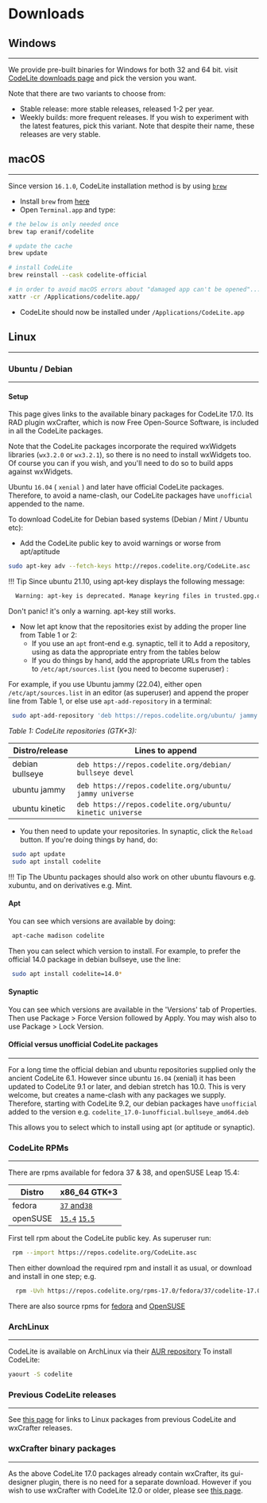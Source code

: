 # Downloads

## Windows
---

We provide pre-built binaries for Windows for both 32 and 64 bit.
visit [CodeLite downloads page][1] and pick the version you want.

Note that there are two variants to choose from:

- Stable release: more stable releases, released 1-2 per year.
- Weekly builds: more frequent releases.
   If you wish to experiment with the latest features, pick this variant.
  Note that despite their name, these releases are very stable.

## macOS
---

Since version `16.1.0`, CodeLite installation method is by using [`brew`][9]

- Install `brew` from [here][9]
- Open `Terminal.app` and type:

```bash
# the below is only needed once
brew tap eranif/codelite

# update the cache
brew update

# install CodeLite
brew reinstall --cask codelite-official

# in order to avoid macOS errors about "damaged app can't be opened"...
xattr -cr /Applications/codelite.app/
```

- CodeLite should now be installed under `/Applications/CodeLite.app`

## Linux
---

### Ubuntu / Debian
---

#### Setup

This page gives links to the available binary packages for CodeLite 17.0. Its RAD plugin wxCrafter, which is now Free Open-Source Software,
is included in all the CodeLite packages.

Note that the CodeLite packages incorporate the required wxWidgets libraries (`wx3.2.0` or `wx3.2.1`), so there is no need to install wxWidgets too.
Of course you can if you wish, and you'll need to do so to build apps against wxWidgets.

Ubuntu `16.04` ( `xenial` ) and later have official CodeLite packages. Therefore, to avoid a name-clash, our CodeLite packages have `unofficial` appended to the name.

To download CodeLite for Debian based systems (Debian / Mint / Ubuntu etc):

- Add the CodeLite public key to avoid warnings or worse from apt/aptitude

```bash
sudo apt-key adv --fetch-keys http://repos.codelite.org/CodeLite.asc
```

!!! Tip
  Since ubuntu 21.10, using apt-key displays the following message:

```bash
  Warning: apt-key is deprecated. Manage keyring files in trusted.gpg.d instead (see apt-key(8))
```
  Don't panic! it's only a warning. apt-key still works.
  
- Now let apt know that the repositories exist by adding the proper line from Table 1 or 2:
    - If you use an `apt` front-end e.g. synaptic, tell it to Add a repository, using as data the appropriate entry from the tables below
    - If you do things by hand, add the appropriate URLs from the tables to `/etc/apt/sources.list` (you need to become superuser) :

For example, if you use Ubuntu jammy (22.04), either open `/etc/apt/sources.list` in an editor (as superuser) and append the proper line
from Table 1, or else use `apt-add-repository` in a terminal:

```bash
 sudo apt-add-repository 'deb https://repos.codelite.org/ubuntu/ jammy universe'
```

*Table 1: CodeLite repositories (GTK+3):*

Distro/release 	| Lines to append
----------------|---------------------------
debian bullseye	| `deb https://repos.codelite.org/debian/ bullseye devel`
ubuntu jammy |	`deb https://repos.codelite.org/ubuntu/ jammy universe`
ubuntu kinetic |	`deb https://repos.codelite.org/ubuntu/ kinetic universe`

- You then need to update your repositories. In synaptic, click the `Reload` button. If you're doing things by hand, do:

```bash
 sudo apt update
 sudo apt install codelite
```

!!! Tip
    The Ubuntu packages should also work on other ubuntu flavours e.g. xubuntu, and on derivatives e.g. Mint.

#### Apt

You can see which versions are available by doing:

```bash
 apt-cache madison codelite
```

Then you can select which version to install. For example, to prefer the official 14.0 package in debian bullseye, use the line:

```bash
 sudo apt install codelite=14.0*
```


#### Synaptic

You can see which versions are available in the 'Versions' tab of Properties. Then use Package > Force Version followed by Apply.
You may wish also to use Package > Lock Version.

#### Official versus unofficial CodeLite packages
---

For a long time the official debian and ubuntu repositories supplied only the ancient CodeLite 6.1. However since ubuntu `16.04` (xenial) it has been updated to
CodeLite 9.1 or later, and debian stretch has 10.0. This is very welcome, but creates a name-clash with any packages we supply.
Therefore, starting with CodeLite 9.2, our debian packages have `unofficial` added to the version e.g. `codelite_17.0-1unofficial.bullseye_amd64.deb`

This allows you to select which to install using apt (or aptitude or synaptic).


### CodeLite RPMs
---

There are rpms available for fedora 37 & 38, and openSUSE Leap 15.4:

Distro	| x86_64 GTK+3
--------|----------------
fedora	| [`37` and`38`][10]
openSUSE | [`15.4`][11] [`15.5`][12]


First tell rpm about the CodeLite public key. As superuser run:

```bash
 rpm --import https://repos.codelite.org/CodeLite.asc
```

Then either download the required rpm and install it as usual, or download and install in one step; e.g.

```bash
  rpm -Uvh https://repos.codelite.org/rpms-17.0/fedora/37/codelite-17.0-1.fc37.x86_64.rpm
```

There are also source rpms for [fedora][2] and [OpenSUSE][3]

### ArchLinux
---

CodeLite is available on ArchLinux via their [AUR repository][4]
To install CodeLite:

```bash
yaourt -S codelite
```


### Previous CodeLite releases
---

See [this page](./oldDownloads/Repositories16.md) for links to Linux packages from previous CodeLite and wxCrafter releases.

### wxCrafter binary packages
---

As the above CodeLite 17.0 packages already contain wxCrafter, its gui-designer plugin, there is no need for a separate download. However if you wish to use wxCrafter with CodeLite 12.0 or older, please see [this page](./oldDownloads/Repositories12.md).

[1]: https://downloads.codelite.org
[2]: https://repos.codelite.org/rpms-17.0/fedora/codelite-17.0-1.fc.src.rpm
[3]: https://repos.codelite.org/rpms-17.0/suse/codelite-17.0-1.suse.src.rpm
[4]: https://aur.archlinux.org/packages/codelite/
[10]: https://repos.codelite.org/rpms-17.0/fedora/37/codelite-17.0-1.fc37.x86_64.rpm
[11]: https://repos.codelite.org/rpms-17.0/suse/15.4/codelite-17.0-1.suse.x86_64.rpm
[12]: https://repos.codelite.org/rpms-17.0/suse/15.5/codelite-17.0-1.suse.x86_64.rpm
[9]: https://brew.sh
